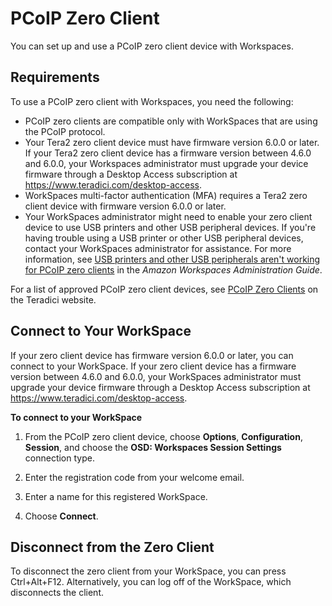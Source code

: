 # PCoIP Zero Client<a name="amazon-workspaces-pcoip-zero-client"></a>

You can set up and use a PCoIP zero client device with Workspaces\. 

## Requirements<a name="zero_client_reqs"></a>

To use a PCoIP zero client with Workspaces, you need the following:
+ PCoIP zero clients are compatible only with WorkSpaces that are using the PCoIP protocol\.
+ Your Tera2 zero client device must have firmware version 6\.0\.0 or later\. If your Tera2 zero client device has a firmware version between 4\.6\.0 and 6\.0\.0, your Workspaces administrator must upgrade your device firmware through a Desktop Access subscription at [https://www\.teradici\.com/desktop\-access](https://www.teradici.com/desktop-access)\.
+ WorkSpaces multi\-factor authentication \(MFA\) requires a Tera2 zero client device with firmware version 6\.0\.0 or later\.
+ Your WorkSpaces administrator might need to enable your zero client device to use USB printers and other USB peripheral devices\. If you're having trouble using a USB printer or other USB peripheral devices, contact your WorkSpaces administrator for assistance\. For more information, see [ USB printers and other USB peripherals aren't working for PCoIP zero clients](https://docs.aws.amazon.com/workspaces/latest/adminguide/amazon-workspaces-troubleshooting.html#pcoip_zero_client_usb) in the *Amazon Workspaces Administration Guide*\.

For a list of approved PCoIP zero client devices, see [PCoIP Zero Clients](https://www.teradici.com/resource-center/product-service-finder/pcoip-zero-clients) on the Teradici website\.

## Connect to Your WorkSpace<a name="zero_client_connect"></a>

If your zero client device has firmware version 6\.0\.0 or later, you can connect to your WorkSpace\. If your zero client device has a firmware version between 4\.6\.0 and 6\.0\.0, your WorkSpaces administrator must upgrade your device firmware through a Desktop Access subscription at [https://www\.teradici\.com/desktop\-access](https://www.teradici.com/desktop-access)\.

**To connect to your WorkSpace**

1. From the PCoIP zero client device, choose **Options**, **Configuration**, **Session**, and choose the **OSD: Workspaces Session Settings** connection type\.

1. Enter the registration code from your welcome email\.

1. Enter a name for this registered WorkSpace\.

1. Choose **Connect**\.

## Disconnect from the Zero Client<a name="zero_client_disconnect"></a>

To disconnect the zero client from your WorkSpace, you can press Ctrl\+Alt\+F12\. Alternatively, you can log off of the WorkSpace, which disconnects the client\.